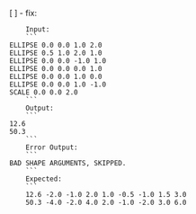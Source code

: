 [ ] - fix:

````
    Input:
    ```
ELLIPSE 0.0 0.0 1.0 2.0
ELLIPSE 0.5 1.0 2.0 1.0
ELLIPSE 0.0 0.0 -1.0 1.0
ELLIPSE 0.0 0.0 0.0 1.0
ELLIPSE 0.0 0.0 1.0 0.0
ELLIPSE 0.0 0.0 1.0 -1.0
SCALE 0.0 0.0 2.0
    ```
    Output:
    ```
12.6
50.3
    ```
    Error Output:
    ```
BAD SHAPE ARGUMENTS, SKIPPED.
    ```
    Expected:
    ```
	12.6 -2.0 -1.0 2.0 1.0 -0.5 -1.0 1.5 3.0
	50.3 -4.0 -2.0 4.0 2.0 -1.0 -2.0 3.0 6.0
````
